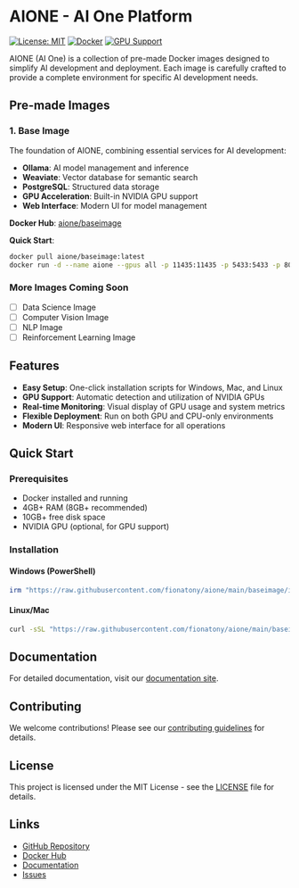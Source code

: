# AIONE - AI One Platform

[![License: MIT](https://img.shields.io/badge/License-MIT-blue.svg)](https://opensource.org/licenses/MIT)
[![Docker](https://img.shields.io/badge/Docker-Ready-blue)](https://www.docker.com/)
[![GPU Support](https://img.shields.io/badge/GPU-Accelerated-green)](https://github.com/NVIDIA/nvidia-container-toolkit)

AIONE (AI One) is a collection of pre-made Docker images designed to simplify AI development and deployment. Each image is carefully crafted to provide a complete environment for specific AI development needs.

## Pre-made Images

### 1. Base Image
The foundation of AIONE, combining essential services for AI development:

- **Ollama**: AI model management and inference
- **Weaviate**: Vector database for semantic search
- **PostgreSQL**: Structured data storage
- **GPU Acceleration**: Built-in NVIDIA GPU support
- **Web Interface**: Modern UI for model management

**Docker Hub**: [aione/baseimage](https://hub.docker.com/r/aione/baseimage)

**Quick Start**:
```bash
docker pull aione/baseimage:latest
docker run -d --name aione --gpus all -p 11435:11435 -p 5433:5433 -p 8081:8081 -p 7071:7071 aione/baseimage:latest
```

### More Images Coming Soon
- [ ] Data Science Image
- [ ] Computer Vision Image
- [ ] NLP Image
- [ ] Reinforcement Learning Image

## Features

- **Easy Setup**: One-click installation scripts for Windows, Mac, and Linux
- **GPU Support**: Automatic detection and utilization of NVIDIA GPUs
- **Real-time Monitoring**: Visual display of GPU usage and system metrics
- **Flexible Deployment**: Run on both GPU and CPU-only environments
- **Modern UI**: Responsive web interface for all operations

## Quick Start

### Prerequisites
- Docker installed and running
- 4GB+ RAM (8GB+ recommended)
- 10GB+ free disk space
- NVIDIA GPU (optional, for GPU support)

### Installation

#### Windows (PowerShell)
```powershell
irm "https://raw.githubusercontent.com/fionatony/aione/main/baseimage/install.ps1" | iex
```

#### Linux/Mac
```bash
curl -sSL "https://raw.githubusercontent.com/fionatony/aione/main/baseimage/install.sh" | bash
```

## Documentation

For detailed documentation, visit our [documentation site](https://github.com/fionatony/aione/tree/main/docs).

## Contributing

We welcome contributions! Please see our [contributing guidelines](CONTRIBUTING.md) for details.

## License

This project is licensed under the MIT License - see the [LICENSE](LICENSE) file for details.

## Links

- [GitHub Repository](https://github.com/fionatony/aione)
- [Docker Hub](https://hub.docker.com/r/aione)
- [Documentation](https://github.com/fionatony/aione/tree/main/docs)
- [Issues](https://github.com/fionatony/aione/issues) 